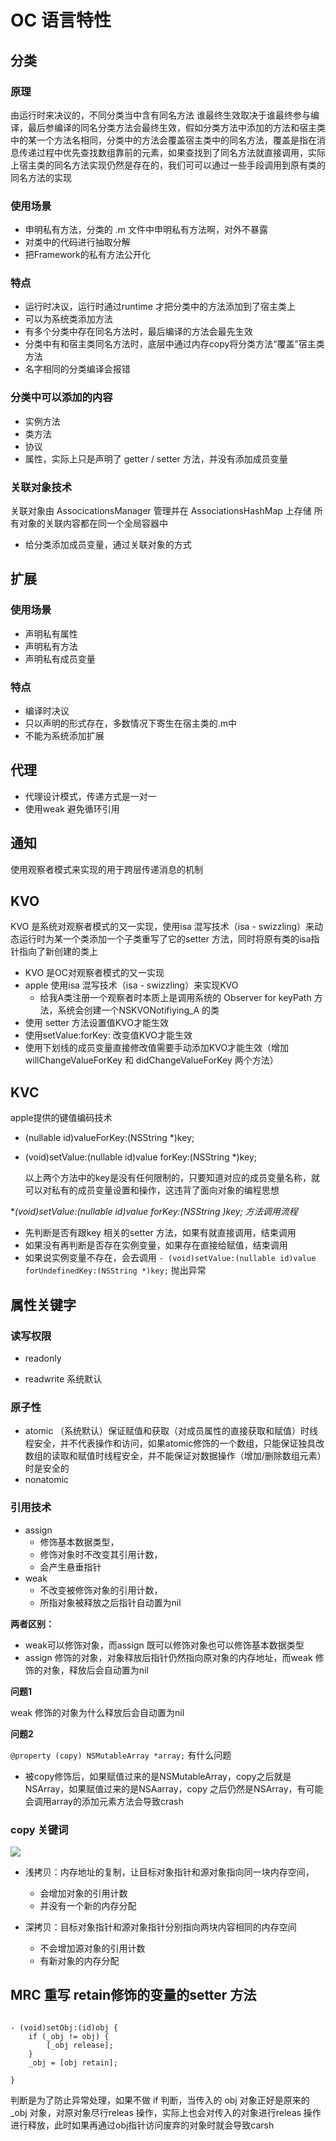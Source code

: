 # OC 语言特性

## 分类

### 原理

由运行时来决议的，不同分类当中含有同名方法 谁最终生效取决于谁最终参与编译，最后参编译的同名分类方法会最终生效，假如分类方法中添加的方法和宿主类中的某一个方法名相同，分类中的方法会覆盖宿主类中的同名方法，覆盖是指在消息传递过程中优先查找数组靠前的元素，如果查找到了同名方法就直接调用，实际上宿主类的同名方法实现仍然是存在的，我们可可以通过一些手段调用到原有类的同名方法的实现 

### 使用场景

- 申明私有方法，分类的 .m 文件中申明私有方法啊，对外不暴露
- 对类中的代码进行抽取分解
- 把Framework的私有方法公开化

### 特点
- 运行时决议，运行时通过runtime 才把分类中的方法添加到了宿主类上
- 可以为系统类添加方法
- 有多个分类中存在同名方法时，最后编译的方法会最先生效
- 分类中有和宿主类同名方法时，底层中通过内存copy将分类方法“覆盖”宿主类方法
- 名字相同的分类编译会报错

### 分类中可以添加的内容

- 实例方法
- 类方法
- 协议
- 属性，实际上只是声明了 getter / setter 方法，并没有添加成员变量

### 关联对象技术

关联对象由 AssocicationsManager 管理并在 AssociationsHashMap 上存储
所有对象的关联内容都在同一个全局容器中

- 给分类添加成员变量，通过关联对象的方式


## 扩展

### 使用场景
- 声明私有属性
- 声明私有方法
- 声明私有成员变量

### 特点
- 编译时决议
- 只以声明的形式存在，多数情况下寄生在宿主类的.m中
- 不能为系统添加扩展

## 代理
- 代理设计模式，传递方式是一对一
- 使用weak 避免循环引用

## 通知

使用观察者模式来实现的用于跨层传递消息的机制


## KVO 

KVO 是系统对观察者模式的又一实现，使用isa 混写技术（isa - swizzling）来动态运行时为某一个类添加一个子类重写了它的setter 方法，同时将原有类的isa指针指向了新创建的类上


- KVO 是OC对观察者模式的又一实现
- apple 使用isa 混写技术（isa - swizzling）来实现KVO
	- 给我A类注册一个观察者时本质上是调用系统的 Observer for keyPath 方法，系统会创建一个NSKVONotifiying_A 的类
- 使用 setter 方法设置值KVO才能生效
- 使用setValue:forKey: 改变值KVO才能生效
- 使用下划线的成员变量直接修改值需要手动添加KVO才能生效（增加 willChangeValueForKey 和 didChangeValueForKey 两个方法）



## KVC
apple提供的键值编码技术

- (nullable id)valueForKey:(NSString *)key;
- (void)setValue:(nullable id)value forKey:(NSString *)key;

	以上两个方法中的key是没有任何限制的，只要知道对应的成员变量名称，就可以对私有的成员变量设置和操作，这违背了面向对象的编程思想

**(void)setValue:(nullable id)value forKey:(NSString *)key; 方法调用流程**

- 先判断是否有跟key 相关的setter 方法，如果有就直接调用，结束调用
- 如果没有再判断是否存在实例变量，如果存在直接给赋值，结束调用
- 如果说实例变量不存在，会去调用 `- (void)setValue:(nullable id)value forUndefinedKey:(NSString *)key;` 抛出异常


## 属性关键字

### 读写权限

- readonly

- readwrite 系统默认

### 原子性
- atomic （系统默认）保证赋值和获取（对成员属性的直接获取和赋值）时线程安全，并不代表操作和访问，如果atomic修饰的一个数组，只能保证独具改数组的读取和赋值时线程安全，并不能保证对数据操作（增加/删除数组元素）时是安全的
- nonatomic

### 引用技术

- assign 
	- 修饰基本数据类型，
	- 修饰对象时不改变其引用计数，
	- 会产生悬垂指针
- weak  
	- 不改变被修饰对象的引用计数，
	- 所指对象被释放之后指针自动置为nil

**两者区别：**
- weak可以修饰对象，而assign 既可以修饰对象也可以修饰基本数据类型
- assign 修饰的对象，对象释放后指针仍然指向原对象的内存地址，而weak 修饰的对象，释放后会自动置为nil

**问题1** 

weak 修饰的对象为什么释放后会自动置为nil

**问题2**

`@property (copy) NSMutableArray *array;` 有什么问题

- 被copy修饰后，如果赋值过来的是NSMutableArray，copy之后就是NSArray，如果赋值过来的是NSAarray，copy 之后仍然是NSArray，有可能会调用array的添加元素方法会导致crash

### copy 关键词

 ![](https://ws2.sinaimg.cn/large/006tNc79ly1g1uh6lwwe2j320s0lm7bm.jpg)
 
 - 浅拷贝：内存地址的复制，让目标对象指针和源对象指向同一块内存空间，
 	- 会增加对象的引用计数
 	- 并没有一个新的内存分配

 
 - 深拷贝：目标对象指针和源对象指针分别指向两块内容相同的内存空间
 	- 不会增加源对象的引用计数
 	- 有新对象的内存分配

## MRC 重写 retain修饰的变量的setter 方法

```

- (void)setObj:(id)obj {
    if (_obj != obj) {
        [_obj release];
    }
    _obj = [obj retain];
    
}
```

判断是为了防止异常处理，如果不做 if 判断，当传入的 obj 对象正好是原来的_obj 对象，对原对象尽行releas 操作，实际上也会对传入的对象进行releas 操作进行释放，此时如果再通过obj指针访问废弃的对象时就会导致carsh



